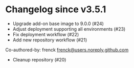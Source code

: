 # Changelog since v3.5.1
- Upgrade add-on base image to 9.0.0 (#24) 
- Adjust deployment supporting all environments (#23) 
- Fix deployment workflow (#22) 
- Add new repository workflow (#21)

Co-authored-by: frenck <frenck@users.noreply.github.com> 
- Cleanup repository (#20) 
